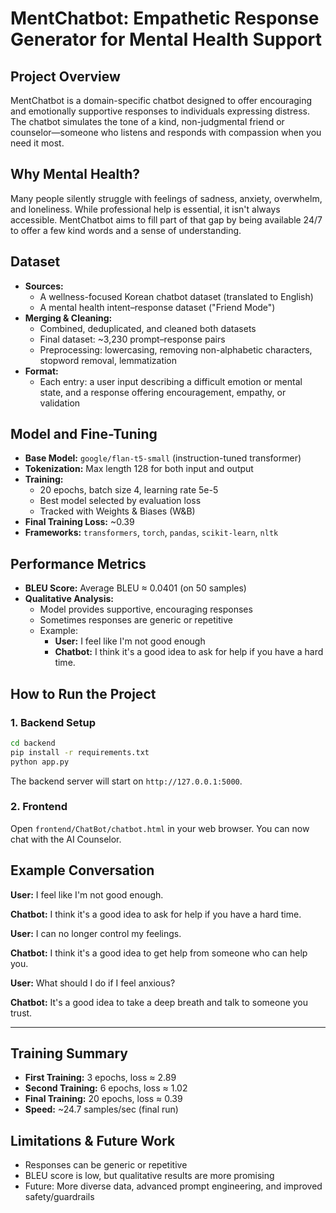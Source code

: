 # MentChatbot: Empathetic Response Generator for Mental Health Support

## Project Overview
MentChatbot is a domain-specific chatbot designed to offer encouraging and emotionally supportive responses to individuals expressing distress. The chatbot simulates the tone of a kind, non-judgmental friend or counselor—someone who listens and responds with compassion when you need it most.

## Why Mental Health?
Many people silently struggle with feelings of sadness, anxiety, overwhelm, and loneliness. While professional help is essential, it isn't always accessible. MentChatbot aims to fill part of that gap by being available 24/7 to offer a few kind words and a sense of understanding.

## Dataset
- **Sources:**
  - A wellness-focused Korean chatbot dataset (translated to English)
  - A mental health intent–response dataset ("Friend Mode")
- **Merging & Cleaning:**
  - Combined, deduplicated, and cleaned both datasets
  - Final dataset: ~3,230 prompt–response pairs
  - Preprocessing: lowercasing, removing non-alphabetic characters, stopword removal, lemmatization
- **Format:**
  - Each entry: a user input describing a difficult emotion or mental state, and a response offering encouragement, empathy, or validation

## Model and Fine-Tuning
- **Base Model:** `google/flan-t5-small` (instruction-tuned transformer)
- **Tokenization:** Max length 128 for both input and output
- **Training:**
  - 20 epochs, batch size 4, learning rate 5e-5
  - Best model selected by evaluation loss
  - Tracked with Weights & Biases (W&B)
- **Final Training Loss:** ~0.39
- **Frameworks:** `transformers`, `torch`, `pandas`, `scikit-learn`, `nltk`

## Performance Metrics
- **BLEU Score:** Average BLEU ≈ 0.0401 (on 50 samples)
- **Qualitative Analysis:**
  - Model provides supportive, encouraging responses
  - Sometimes responses are generic or repetitive
  - Example:
    - **User:** I feel like I'm not good enough
    - **Chatbot:** I think it's a good idea to ask for help if you have a hard time.

## How to Run the Project

### 1. Backend Setup
```bash
cd backend
pip install -r requirements.txt
python app.py
```
The backend server will start on `http://127.0.0.1:5000`.

### 2. Frontend
Open `frontend/ChatBot/chatbot.html` in your web browser. You can now chat with the AI Counselor.

## Example Conversation
**User:** I feel like I'm not good enough.

**Chatbot:** I think it's a good idea to ask for help if you have a hard time.

**User:** I can no longer control my feelings.

**Chatbot:** I think it's a good idea to get help from someone who can help you.

**User:** What should I do if I feel anxious?

**Chatbot:** It's a good idea to take a deep breath and talk to someone you trust.

---

## Training Summary
- **First Training:** 3 epochs, loss ≈ 2.89
- **Second Training:** 6 epochs, loss ≈ 1.02
- **Final Training:** 20 epochs, loss ≈ 0.39
- **Speed:** ~24.7 samples/sec (final run)

## Limitations & Future Work
- Responses can be generic or repetitive
- BLEU score is low, but qualitative results are more promising
- Future: More diverse data, advanced prompt engineering, and improved safety/guardrails 